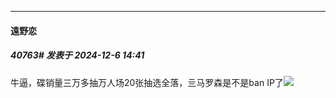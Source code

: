 ﻿
*****

####  遠野恋  
##### 40763#       发表于 2024-12-6 14:41

牛逼，碟销量三万多抽万人场20张抽选全落，亖马罗森是不是ban IP了<img src="https://static.saraba1st.com/image/smiley/face2017/217.gif" referrerpolicy="no-referrer">


